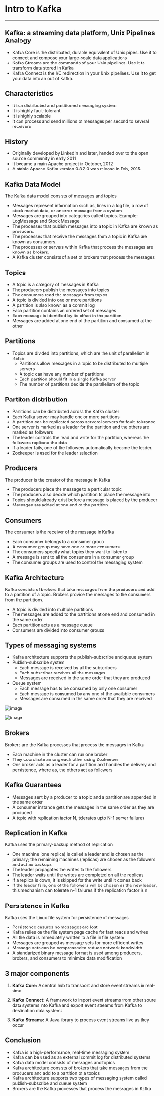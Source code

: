 # Intro to Kafka

---

## Kafka: a streaming data platform, Unix Pipelines Analogy

- Kafka Core is the distributed, durable equivalent of Unix pipes. Use it to connect and compose your large-scale data applications
- Kafka Streams are the commands of your Unix pipelines. Use it to transform data stored in Kafka
- Kafka Connect is the I/O redirection in your Unix pipelines. Use it to get your data into an out of Kafka.

## Characteristics

- It is a distributed and partitioned messaging system
- It is highly fault-tolerant
- It is highly scalable
- It can process and send millions of messages per second to several receivers

## History

- Originally developed by LinkedIn and later, handed over to the open source community in early 2011
- It became a main Apache project in October, 2012
- A stable Apache Kafka version 0.8.2.0 was release in Feb, 2015.

## Kafka Data Model

The Kafka data model consists of messages and topics

- Messages represent information such as, lines in a log file, a row of stock market data, or an error message from a system
- Messages are grouped into categories called topics. Example: LogMessage and Stock Message
- The processes that publish messages into a topic in Kafka are known as producers.
- The processes that receive the messages from a topic in Kafka are known as consumers.
- The processes or servers within Kafka that process the messages are known as brokers.
- A Kafka cluster consists of a set of brokers that process the messages

## Topics

- A topic is a category of messages in Kafka
- The producers publish the messages into topics
- The consumers read the messages from topics
- A topic is divided into one or more partitions
- A partition is also known as a commit log
- Each partition contains an ordered set of messages
- Each message is identified by its offset in the partition
- Messages are added at one end of the partition and consumed at the other

## Partitions

- Topics are divided into partitions, which are the unit of parallelism in Kafka
  - Partitions allow messages in a topic to be distributed to multiple servers
  - A topic can have any number of partitions
  - Each partition should fit in a single Kafka server
  - The number of partitions decide the parallelism of the topic

## Partiton distribution

- Partitions can be distributed across the Kafka cluster
- Each Kafka server may handle one or more partitions
- A partition can be replicated across serveral servers for fault-tolerance
- One server is marked as a leader for the partition and the others are marked as followers
- The leader controls the read and write for the partition, whereas the followers replicate the data
- If a leader fails, one of the followers automatically become the leader.
- Zookeeper is used for the leader selection

## Producers

The producer is the creator of the message in Kafka

- The producers place the message to a particular topic
- The producers also decide which partition to place the message into
- Topics should already exist before a message is placed by the producer
- Messages are added at one end of the partition

## Consumers

The consumer is the receiver of the message in Kafka

- Each consumer belongs to a consumer group
- A consumer group may have one or more consumers
- The consumers specify what topics they want to listen to
- A message is sent to all the consumers in a consumer group
- The consumer groups are used to control the messaging system

## Kafka Architecture

Kafka consists of brokers that take messages from the producers and add to a partition of a topic. Brokers provide the messages to the consumers from the partitions.

- A topic is divided into multiple partitions
- The messages are added to the partitions at one end and consumed in the same order
- Each partition acts as a message queue
- Consumers are divided into consumer groups

## Types of messaging systems

- Kafka architecture supports the publish-subscribe and queue system
- Publish-subscribe system
  - Each message is received by all the subscribers
  - Each subscriber receives all the messages
  - Messages are received in the same order that they are produced
- Queue system
  - Each message has to be consumed by only one consumer
  - Each message is consumed by any one of the available consumers
  - Messages are consumed in the same order that they are received

![image](../../media/Technologies-Kafka-Intro-to-Kafka-image1.png)

![image](../../media/Technologies-Kafka-Intro-to-Kafka-image2.png)

## Brokers

Brokers are the Kafka processes that process the messages in Kafka

- Each machine in the cluster can run one broker
- They coordinate among each other using Zookeeper
- One broker acts as a leader for a partition and handles the delivery and persistence, where as, the others act as followers

## Kafka Guarantees

- Messages sent by a producer to a topic and a partition are appended in the same order
- A consumer instance gets the messages in the same order as they are produced
- A topic with replication factor N, tolerates upto N-1 server failures

## Replication in Kafka

Kafka uses the primary-backup method of replication

- One machine (one replica) is called a leader and is chosen as the primary; the remaining machines (replicas) are chosen as the followers and act as backups
- The leader propagates the writes to the followers
- The leader waits until the writes are completed on all the replicas
- If a replica is down, it is skipped for the write until it comes back
- If the leader fails, one of the followers will be chosen as the new leader; this mechanism can tolerate n-1 failures if the replication factor is n

## Persistence in Kafka

Kafka uses the Linux file system for persistence of messages

- Persistence ensures no messages are lost
- Kafka relies on the file system page cache for fast reads and writes
- All the data is immediately written to a file in file system
- Messages are grouped as message sets for more efficient writes
- Message sets can be compressed to reduce network bandwidth
- A standarized binary message format is used among producers, brokers, and consumers to minimize data modification

## 3 major components

1. **Kafka Core:** A central hub to transport and store event streams in real-time

2. **Kafka Connect:** A framework to import event streams from other soure data systems into Kafka and export event streams from Kafka to destination data systems

3. **Kafka Streams:** A Java library to process event streams live as they occur

## Conclusion

- Kafka is a high-performance, real-time messaging system
- Kafka can be used as an external commit log for distributed systems
- Kafka data model consists of messages and topics
- Kafka architecture consists of brokers that take messages from the producers and add to a partition of a topics
- Kafka architecture supports two types of messaging system called publish-subscribe and queue system
- Brokers are the Kafka processes that process the messages in Kafka
